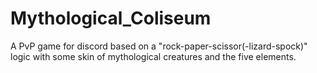 # Mythological_Coliseum
A PvP game for discord based on a "rock-paper-scissor(-lizard-spock)" logic with some skin of mythological creatures and the five elements. 
